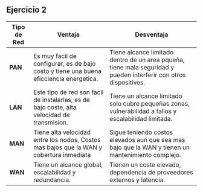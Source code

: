## Ejercicio 2  
| Tipo de Red | Ventaja                                           | Desventaja                                      |
|-------------|---------------------------------------------------|-------------------------------------------------|
| **PAN** |Es muy facil de configurar, es de bajo costo y tiene una buena eficciencia energetica.|Tiene alcance limitado dentro de un area pqueña, tiene mala seguridad y pueden interferir con otros dispositivos.|
| **LAN**  |Este tipo de red son facil de instalarlas, es de bajo coste, alta velocidad de transmision.|Tiene un alcance limitado solo cubre pequeñas zonas, vulnerabilidad a fallos y escalabilidad limitada.|
| **MAN** |Tiene alta velocidad entre los nodos, Costos mas bajos que la WAN y cobertura inmediata|Sigue teniendo costos elevados aun que sea mas bajo que la WAN y tienen un mantenimiento complejo.|
| **WAN**  |Tiene un alcance global, escalabilidad y redundancia.|Tienen un coste elevado, dependencia de proveedores externos y latencia.|
